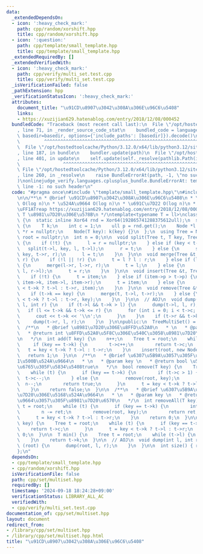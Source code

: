 ```yaml
---
data:
  _extendedDependsOn:
  - icon: ':heavy_check_mark:'
    path: cpp/random/xorshift.hpp
    title: cpp/random/xorshift.hpp
  - icon: ':question:'
    path: cpp/template/small_template.hpp
    title: cpp/template/small_template.hpp
  _extendedRequiredBy: []
  _extendedVerifiedWith:
  - icon: ':heavy_check_mark:'
    path: cpp/verify/multi_set.test.cpp
    title: cpp/verify/multi_set.test.cpp
  _isVerificationFailed: false
  _pathExtension: hpp
  _verificationStatusIcon: ':heavy_check_mark:'
  attributes:
    document_title: "\u91CD\u8907\u3042\u308A\u306E\u96C6\u5408"
    links:
    - https://xuzijian629.hatenablog.com/entry/2018/12/08/000452
  bundledCode: "Traceback (most recent call last):\n  File \"/opt/hostedtoolcache/Python/3.12.0/x64/lib/python3.12/site-packages/onlinejudge_verify/documentation/build.py\"\
    , line 71, in _render_source_code_stat\n    bundled_code = language.bundle(stat.path,\
    \ basedir=basedir, options={'include_paths': [basedir]}).decode()\n          \
    \         ^^^^^^^^^^^^^^^^^^^^^^^^^^^^^^^^^^^^^^^^^^^^^^^^^^^^^^^^^^^^^^^^^^^^^^^^^^^^^^^^^\n\
    \  File \"/opt/hostedtoolcache/Python/3.12.0/x64/lib/python3.12/site-packages/onlinejudge_verify/languages/cplusplus.py\"\
    , line 187, in bundle\n    bundler.update(path)\n  File \"/opt/hostedtoolcache/Python/3.12.0/x64/lib/python3.12/site-packages/onlinejudge_verify/languages/cplusplus_bundle.py\"\
    , line 401, in update\n    self.update(self._resolve(pathlib.Path(included), included_from=path))\n\
    \                ^^^^^^^^^^^^^^^^^^^^^^^^^^^^^^^^^^^^^^^^^^^^^^^^^^^^^^^^^\n \
    \ File \"/opt/hostedtoolcache/Python/3.12.0/x64/lib/python3.12/site-packages/onlinejudge_verify/languages/cplusplus_bundle.py\"\
    , line 260, in _resolve\n    raise BundleErrorAt(path, -1, \"no such header\"\
    )\nonlinejudge_verify.languages.cplusplus_bundle.BundleErrorAt: template/small_template.hpp:\
    \ line -1: no such header\n"
  code: "#pragma once\n#include \"template/small_template.hpp\"\n#include \"random/xorshift.hpp\"\
    \n\n/**\n * @brief \u91CD\u8907\u3042\u308A\u306E\u96C6\u5408\n * \u633F\u5165\
    \ O(log n)\n * \u524A\u9664 O(log n)\n * \u691C\u7D22 O(log n)\n * \u5B9F\u88C5\
    \uFF1ATreap https://xuzijian629.hatenablog.com/entry/2018/12/08/000452\n * @tparam\
    \ T \u8981\u7D20\u306E\u578B\n */\ntemplate<typename T = ll>\nclass TreeMultiSet\
    \ {\n  static inline Xor64 rnd = Xor64(192865741288375612ull);\n  struct Node\
    \ {\n    T k;\n    int c = 1;\n    ull p = rnd.get();\n    Node *l = nullptr,\
    \ *r = nullptr;\n    Node(T key): k(key) {}\n  };\n  using Tree = Node *;\n  Tree\
    \ root = nullptr;\n  int n = 0;\n\n  void split(Tree t, T key, Tree &l, Tree &r)\
    \ {\n    if (!t) {\n      l = r = nullptr;\n    } else if (key < t->k) {\n   \
    \   split(t->l, key, l, t->l);\n      r = t;\n    } else {\n      split(t->r,\
    \ key, t->r, r);\n      l = t;\n    }\n  }\n\n  void merge(Tree &t, Tree l, Tree\
    \ r) {\n    if (!l || !r) {\n      t = l ? l : r;\n    } else if (l->p > r->p)\
    \ {\n      merge(l->r, l->r, r);\n      t = l;\n    } else {\n      merge(r->l,\
    \ l, r->l);\n      t = r;\n    }\n  }\n\n  void insert(Tree &t, Tree item) {\n\
    \    if (!t) {\n      t = item;\n    } else if (item->p > t->p) {\n      split(t,\
    \ item->k, item->l, item->r);\n      t = item;\n    } else {\n      insert(item->k\
    \ < t->k ? t->l : t->r, item);\n    }\n  }\n\n  void remove(Tree &t, T key) {\n\
    \    if (t->k == key) {\n      merge(t, t->l, t->r);\n    } else {\n      remove(key\
    \ < t->k ? t->l : t->r, key);\n    }\n  }\n\n  // AOJ\n  void dump(Tree &t, int\
    \ l, int r) {\n    if (t->l && t->k > l) {\n      dump(t->l, l, r);\n    }\n \
    \   if (l <= t->k && t->k <= r) {\n      for (int i = 0; i < t->c; i++) {\n  \
    \      cout << t->k << '\\n';\n      }\n    }\n    if (t->r && t->k < r) {\n \
    \     dump(t->r, l, r);\n    }\n  }\n\npublic:\n  TreeMultiSet() = default;\n\n\
    \  /**\n   * @brief \u8981\u7D20\u306E\u8FFD\u52A0\n   * \n   * @param key \n\
    \   * @return int \u8FFD\u52A0\u5F8C\u306E\u540C\u3058\u8981\u7D20\u306E\u6570\
    \n   */\n  int add(T key) {\n    n++;\n    Tree t = root;\n    while (t) {\n \
    \     if (key == t->k) {\n        t->c++;\n        return t->c;\n      }\n   \
    \   t = key < t->k ? t->l : t->r;\n    }\n    insert(root, new Node(key));\n \
    \   return 1;\n  }\n\n  /**\n   * @brief \u6307\u5B9A\u3057\u305F\u8981\u7D20\u306E\
    1\u500B\u524A\u9664\n   * \n   * @param key \n   * @return bool \u524A\u9664\u51FA\
    \u6765\u305F\u5834\u5408true\n   */\n  bool remove(T key) {\n    Tree t = root;\n\
    \    while (t) {\n      if (key == t->k) {\n        if (t->c > 1) {\n        \
    \  t->c--;\n        } else {\n          remove(root, key);\n        }\n      \
    \  n--;\n        return true;\n      }\n      t = key < t->k ? t->l : t->r;\n\
    \    }\n    return false;\n  }\n\n  /**\n   * @brief \u6307\u5B9A\u3057\u305F\u8981\
    \u7D20\u306E\u5168\u524A\u9664\n   * \n   * @param key \n   * @return int \u524A\
    \u9664\u3057\u305F\u8981\u7D20\u6570\n   */\n  int removeAll(T key) {\n    Tree\
    \ t = root;\n    while (t) {\n      if (key == t->k) {\n        int ret = t->c;\n\
    \        n -= ret;\n        remove(root, key);\n        return ret;\n      }\n\
    \      t = key < t->k ? t->l : t->r;\n    }\n    return 0;\n  }\n\n  int count(T\
    \ key) {\n    Tree t = root;\n    while (t) {\n      if (key == t->k) {\n    \
    \    return t->c;\n      }\n      t = key < t->k ? t->l : t->r;\n    }\n    return\
    \ 0;\n  }\n\n  T min() {\n    Tree t = root;\n    while (t->l) {\n      t = t->l;\n\
    \    }\n    return t->k;\n  }\n\n  // AOJ\n  void dump(int l, int r) {\n    if\
    \ (root) {\n      dump(root, l, r);\n    }\n  }\n\n  int size() { return n; }\n\
    };\n"
  dependsOn:
  - cpp/template/small_template.hpp
  - cpp/random/xorshift.hpp
  isVerificationFile: false
  path: cpp/set/multiset.hpp
  requiredBy: []
  timestamp: '2024-09-18 18:24:28+09:00'
  verificationStatus: LIBRARY_ALL_AC
  verifiedWith:
  - cpp/verify/multi_set.test.cpp
documentation_of: cpp/set/multiset.hpp
layout: document
redirect_from:
- /library/cpp/set/multiset.hpp
- /library/cpp/set/multiset.hpp.html
title: "\u91CD\u8907\u3042\u308A\u306E\u96C6\u5408"
---
```

